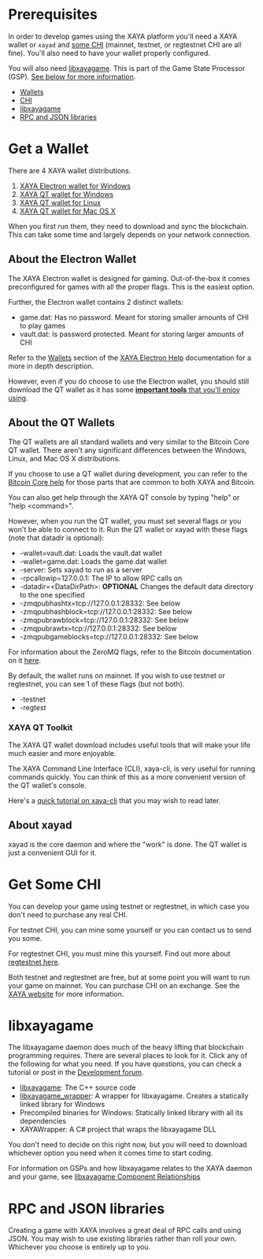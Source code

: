 # Prerequisites

In order to develop games using the XAYA platform you'll need a XAYA wallet or `xayad` and [some CHI](#Get-Some-CHI) (mainnet, testnet, or regtestnet CHI are all fine). You'll also need to have your wallet properly configured. 

You will also need [libxayagame](#libxayagame). This is part of the Game State Processor (GSP). [See below for more information](#libxayagame).

- [Wallets](#Get-a-Wallet)
- [CHI](#Get-Some-CHI)
- [libxayagame](#libxayagame)
- [RPC and JSON libraries](#RPC-and-JSON-libraries)

# Get a Wallet

There are 4 XAYA wallet distributions.

1. [XAYA Electron wallet for Windows](https://github.com/xaya/xaya_electron/releases)
2. [XAYA QT wallet for Windows](https://github.com/xaya/xaya/releases)
3. [XAYA QT wallet for Linux](https://github.com/xaya/xaya/releases)
4. [XAYA QT wallet for Mac OS X](https://github.com/xaya/xaya/releases)

When you first run them, they need to download and sync the blockchain. This can take some time and largely depends on your network connection. 

## About the Electron Wallet

The XAYA Electron wallet is designed for gaming. Out-of-the-box it comes preconfigured for games with all the proper flags. This is the easiest option.

Further, the Electron wallet contains 2 distinct wallets:

- game.dat: Has no password. Meant for storing smaller amounts of CHI to play games
- vault.dat: Is password protected. Meant for storing larger amounts of CHI

Refer to the [Wallets](XAYA%20Electron%20Help/Top.md#Wallets) section of the [XAYA Electron Help](XAYA%20Electron%20Help) documentation for a more in depth description. 

However, even if you do choose to use the Electron wallet, you should still download the QT wallet as it has some [**important tools** that you'll enjoy using](#XAYA-QT-Toolkit). 

## About the QT Wallets

The QT wallets are all standard wallets and very similar to the Bitcoin Core QT wallet. There aren't any significant differences between the Windows, Linux, and Mac OS X distributions. 

If you choose to use a QT wallet during development, you can refer to the [Bitcoin Core help](https://bitcoin.org/en/bitcoin-core/help) for those parts that are common to both XAYA and Bitcoin. 

You can also get help through the XAYA QT console by typing "help" or "help &lt;command&gt;".

However, when you run the QT wallet, you must set several flags or you won't be able to connect to it. Run the QT wallet or xayad with these flags (note that datadir is optional):

- -wallet=vault.dat: Loads the vault.dat wallet
- -wallet=game.dat: Loads the game.dat wallet
- -server: Sets xayad to run as a server
- -rpcallowip=127.0.0.1: The IP to allow RPC calls on
- -datadir=&lt;DataDirPath&gt;: **OPTIONAL** Changes the default data directory to the one specified
- -zmqpubhashtx=tcp://127.0.0.1:28332: See below 
- -zmqpubhashblock=tcp://127.0.0.1:28332: See below
- -zmqpubrawblock=tcp://127.0.0.1:28332: See below
- -zmqpubrawtx=tcp://127.0.0.1:28332: See below
- -zmqpubgameblocks=tcp://127.0.0.1:28332: See below

For information about the ZeroMQ flags, refer to the Bitcoin documentation on it [here](https://github.com/bitcoin/bitcoin/blob/master/doc/zmq.md).

By default, the wallet runs on mainnet. If you wish to use testnet or regtestnet, you can see 1 of these flags (but not both).

- -testnet
- -regtest

### XAYA QT Toolkit

The XAYA QT wallet download includes useful tools that will make your life much easier and more enjoyable.

The XAYA Command Line Interface (CLI), xaya-cli, is very useful for running commands quickly. You can think of this as a more convenient version of the QT wallet's console. 

Here's a [quick tutorial on xaya-cli](xaya-cli.md) that you may wish to read later.

## About xayad

xayad is the core daemon and where the "work" is done. The QT wallet is just a convenient GUI for it. 

# Get Some CHI

You can develop your game using testnet or regtestnet, in which case you don't need to purchase any real CHI. 

For testnet CHI, you can mine some yourself or you can contact us to send you some.

For regtestnet CHI, you must mine this yourself. Find out more about [regtestnet here](Regtestnet.md).

Both testnet and regtestnet are free, but at some point you will want to run your game on mainnet. You can purchase CHI on an exchange. See the [XAYA website](https://xaya.io/) for more information.

# libxayagame

The libxayagame daemon does much of the heavy lifting that blockchain programming requires. There are several places to look for it. Click any of the following for what you need. If you have questions, you can check a tutorial or post in the [Development forum](https://forum.xaya.io/).

- [libxayagame](https://github.com/xaya/libxayagame): The C++ source code
- [libxayagame_wrapper](https://github.com/xaya/libxayagame_wrapper): A wrapper for libxayagame. Creates a statically linked library for Windows
- Precompiled binaries for Windows: Statically linked library with all its dependencies
- XAYAWrapper: A C# project that wraps the libxayagame DLL 

You don't need to decide on this right now, but you will need to download whichever option you need when it comes time to start coding. 

For information on GSPs and how libxayagame relates to the XAYA daemon and your game, see [libxayagame Component Relationships](libxayagame%20Component%20Relationships.md)

# RPC and JSON libraries

Creating a game with XAYA involves a great deal of RPC calls and using JSON. You may wish to use existing libraries rather than roll your own. Whichever you choose is entirely up to you. 




